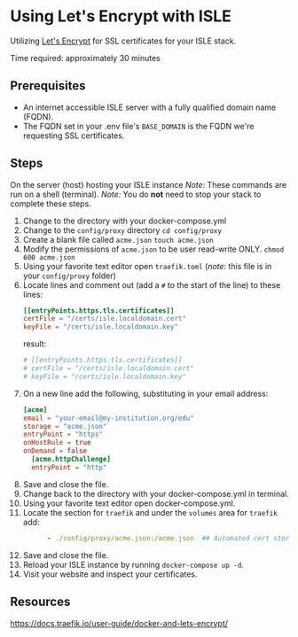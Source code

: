 # Using Let's Encrypt with ISLE

Utilizing [Let's Encrypt](https://letsencrypt.org/) for SSL certificates for your ISLE stack.

Time required: approximately 30 minutes

## Prerequisites
 - An internet accessible ISLE server with a fully qualified domain name (FQDN).
 - The FQDN set in your .env file's `BASE_DOMAIN` is the FQDN we're requesting SSL certificates.


## Steps
On the server (host) hosting your ISLE instance
_Note:_ These commands are run on a shell (terminal).
_Note:_ You do **not** need to stop your stack to complete these steps.
  1. Change to the directory with your docker-compose.yml
  2. Change to the `config/proxy` directory
     `cd config/proxy`
  3. Create a blank file called `acme.json`
     `touch acme.json`
  4. Modify the permissions of `acme.json` to be user read-write ONLY.
     `chmod 600 acme.json`
  5. Using your favorite text editor open `traefik.toml` (_note:_ this file is in your `config/proxy` folder)
  6. Locate lines and comment out (add a `#` to the start of the line) to these lines:
      ```toml
      [[entryPoints.https.tls.certificates]]
      certFile = "/certs/isle.localdomain.cert"
      keyFile = "/certs/isle.localdomain.key"
      ```
      result:
      ```toml
      # [[entryPoints.https.tls.certificates]]
      # certFile = "/certs/isle.localdomain.cert"
      # keyFile = "/certs/isle.localdomain.key"
      ```
  7. On a new line add the following, substituting in your email address:
      ```toml
      [acme]
      email = "your-email@my-institution.org/edu"
      storage = "acme.json"
      entryPoint = "https"
      onHostRule = true
      onDemand = false
        [acme.httpChallenge]
		entryPoint = "http"
      ```
  8. Save and close the file.
  9. Change back to the directory with your docker-compose.yml in terminal.
 10. Using your favorite text editor open docker-compose.yml.
 11. Locate the section for `traefik` and under the `volumes` area for `traefik` add:
     ```yaml
           - ./config/proxy/acme.json:/acme.json  ## Automated cert storage.
     ```
 12. Save and close the file.
 13. Reload your ISLE instance by running `docker-compose up -d`.
 14. Visit your website and inspect your certificates.

## Resources

https://docs.traefik.io/user-guide/docker-and-lets-encrypt/
